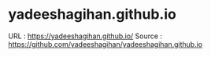 # yadeeshagihan.github.io

URL : https://yadeeshagihan.github.io/
Source : https://github.com/yadeeshagihan/yadeeshagihan.github.io
